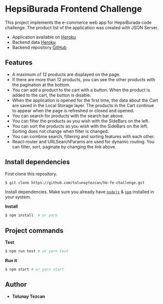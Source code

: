 # HepsiBurada Frontend Challenge

This project implements the e-commerce web app for HepsiBurada code challenge.
The product list of the application was created with JSON Server.

- Application available on [Heroku](https://ttezcan-hb-fe-challenge.herokuapp.com/)
- Backend data [Heroku](https://ttezcan-products-api.herokuapp.com/products)
- Backend repository [GitHub](https://github.com/tolunaytezcan/products-api)

## Features

- A maximum of 12 products are displayed on the page.
- If there are more than 12 products, you can see the other products with the pagination at the bottom.
- You can add a product to the cart with a button. When the product is added to the cart, the button is disable.
- When the application is opened for the first time, the data about the Cart are saved in the Local Storage layer. The products in the Cart continue to appear when the page is refreshed or closed and opened.
- You can search for products with the search bar above.
- You can filter the products as you wish with the SideBars on the left.
- You can sort the products as you wish with the SideBars on the left. Sorting does not change when filter is changed.
- You can combine search, filtering and sorting features with each other.
- React-router and URLSearchParams are used for dynamic routing. You can filter, sort, paginate by changing the link above.

## Install dependencies

First clone this repository.

```bash
$ git clone https://github.com/tolunaytezcan/hb-fe-challenge.git
```

Install dependencies. Make sure you already have [`nodejs`](https://nodejs.org/en/) & [`npm`](https://www.npmjs.com/) installed in your system.

**Install**

```zsh
$ npm install  # or yarn
```

## Project commands

**Test**

```zsh
$ npm run test # or yarn test
```

**Run it**

```zsh
$ npm start # or yarn start
```

## Author

- **Tolunay Tezcan**
